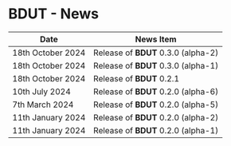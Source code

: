 # BDUT - News


| Date                | News Item                                                               |
| ------------------- | ----------------------------------------------------------------------- |
| 18th October 2024   | Release of **BDUT** 0.3.0 (alpha-2)                                     |
| 18th October 2024   | Release of **BDUT** 0.3.0 (alpha-1)                                     |
| 18th October 2024   | Release of **BDUT** 0.2.1                                               |
| 10th July 2024      | Release of **BDUT** 0.2.0 (alpha-6)                                     |
| 7th March 2024      | Release of **BDUT** 0.2.0 (alpha-5)                                     |
| 11th January 2024   | Release of **BDUT** 0.2.0 (alpha-2)                                     |
| 11th January 2024   | Release of **BDUT** 0.2.0 (alpha-1)                                     |


<!-- ########################### end of file ########################### -->


